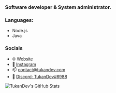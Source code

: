 ### Software developer & System administrator.

### Languages:
- Node.js
- Java 

### Socials
- 🌐 [Website](https://tukandev.com)
- 💬 [Instagram](https://www.instagram.com/tukandevofficial)
- 📫 [contact@tukandev.com](mailto:contact@tukandev.com)
- 💬 [Discord: TukanDev#6988](https://discord.com/users/290120467417661440)

![TukanDev's GitHub Stats](https://github-readme-stats.vercel.app/api?username=TukanDev&count_private=true&show_icons=true&theme=dark)
